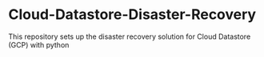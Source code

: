 # Cloud-Datastore-Disaster-Recovery
This repository sets up the disaster recovery solution for Cloud Datastore (GCP) with python
